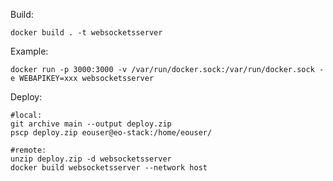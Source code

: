Build: 

    docker build . -t websocketsserver

Example:

    docker run -p 3000:3000 -v /var/run/docker.sock:/var/run/docker.sock -e WEBAPIKEY=xxx websocketsserver


Deploy:

    #local:
    git archive main --output deploy.zip 
    pscp deploy.zip eouser@eo-stack:/home/eouser/

    #remote:
    unzip deploy.zip -d websocketsserver
    docker build websocketsserver --network host
